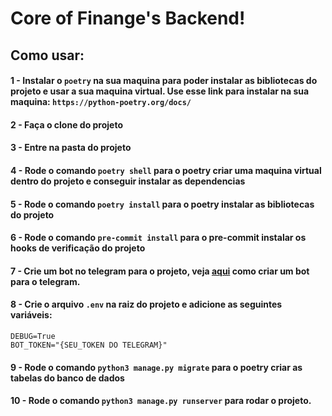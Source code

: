 # Core of Finange's Backend!


## Como usar:

#### 1 - Instalar o `poetry` na sua maquina para poder instalar as bibliotecas do projeto e usar a sua maquina virtual. Use esse link para instalar na sua maquina: `https://python-poetry.org/docs/`
#### 2 - Faça o clone do projeto
#### 3 - Entre na pasta do projeto
#### 4 - Rode o comando `poetry shell` para o poetry criar uma maquina virtual dentro do projeto e conseguir instalar as dependencias
#### 5 - Rode o comando `poetry install` para o poetry instalar as bibliotecas do projeto
#### 6 - Rode o comando `pre-commit install` para o pre-commit instalar os hooks de verificação do projeto
#### 7 - Crie um bot no telegram para o projeto, veja [aqui](https://core.telegram.org/bots#3-how-do-i-create-a-bot) como criar um bot para o telegram.
#### 8 - Crie o arquivo `.env` na raiz do projeto e adicione as seguintes variáveis:

```
DEBUG=True
BOT_TOKEN="{SEU_TOKEN DO TELEGRAM}"
```

#### 9 - Rode o comando `python3 manage.py migrate` para o poetry criar as tabelas do banco de dados
#### 10 - Rode o comando `python3 manage.py runserver` para rodar o projeto.
